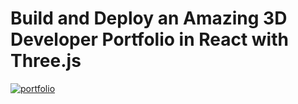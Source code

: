 # Build and Deploy an Amazing 3D Developer Portfolio in React with Three.js

<a href="https://im.ge/i/portfolio.KLZYyG"><img src="https://i.im.ge/2024/05/30/KLZYyG.portfolio.png" alt="portfolio" border="0"></a>

